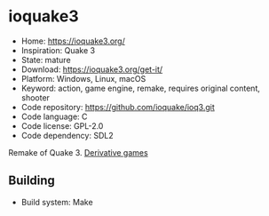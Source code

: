 # ioquake3

- Home: https://ioquake3.org/
- Inspiration: Quake 3
- State: mature
- Download: https://ioquake3.org/get-it/
- Platform: Windows, Linux, macOS
- Keyword: action, game engine, remake, requires original content, shooter
- Code repository: https://github.com/ioquake/ioq3.git
- Code language: C
- Code license: GPL-2.0
- Code dependency: SDL2

Remake of Quake 3.
[Derivative games](https://ioquake3.org/extras/derivative-games/)

## Building

- Build system: Make
